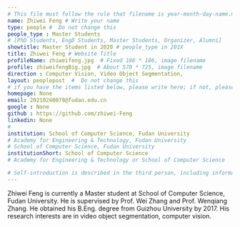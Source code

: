 ```yaml
---
# This file must follow the rule that filename is year-month-day-name.md .
name: Zhiwei Feng # Write your name
type: people #  Do not change this
people_type : Master Students
# [PhD Students, EngD Students, Master Students, Organizer, Alumni]
showtitle: Master Student in 2020 # people_type in 201X
title: Zhiwei Feng # Website Title
profileName: zhiweifeng.jpg  # Fixed 186 * 186, image filename
profile: zhiweifengBig.jpg  # About 570 * 725, image filename
direction : Computer Vision, Video Object Segmentation,
layout: peoplepost  #  Do not change this
# if you have the items listed below, please write here; if not, please write None.
homepage: None
email: 20210240078@fudan.edu.cn
google : None
github : https://github.com/zhiwei-Feng
linkedin: None
# 
institution: School of Computer Science, Fudan University
# Academy for Engineering & Technology, Fudan University
# School of Computer Science, Fudan University
institutionShort: School of Computer Science
# Academy for Engineering & Technology or School of Computer Science

# Self-introduction is described in the third person, including information such as educational experience
---
```


Zhiwei Feng is currently a Master student at School of Computer Science, Fudan University. He is supervised by Prof. Wei Zhang and Prof. Wenqiang Zhang. He obtained his B.Eng. degree from Guizhou University by 2017. His research interests are in video object segmentation, computer vision.




 

